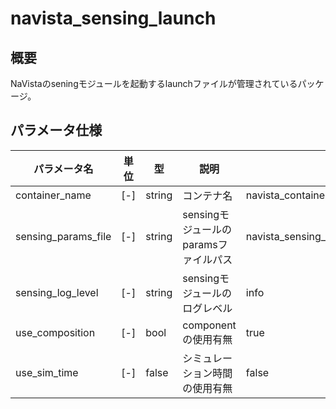 # navista_sensing_launch

## 概要

NaVistaのseningモジュールを起動するlaunchファイルが管理されているパッケージ。

## パラメータ仕様

| パラメータ名 | 単位 | 型 | 説明 | デフォルト値 |
| --- | --- | --- | --- | --- |
| container_name | [-] | string | コンテナ名 | navista_container |
| sensing_params_file | [-] | string | sensingモジュールのparamsファイルパス | navista_sensing_launch/launch/sensing_modules_params.yaml |
| sensing_log_level | [-] | string | sensingモジュールのログレベル | info |
| use_composition | [-] | bool | componentの使用有無 | true |
| use_sim_time | [-] | false | シミュレーション時間の使用有無 | false |
